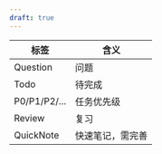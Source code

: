 ```yaml
---
draft: true
---
```


| 标签           | 含义       |
| ------------ | -------- |
| Question     | 问题       |
| Todo         | 待完成      |
| P0/P1/P2/... | 任务优先级    |
| Review       | 复习       |
| QuickNote    | 快速笔记，需完善 |

